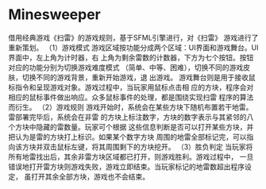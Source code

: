 # Minesweeper
  借用经典游戏《扫雷》的游戏规则，基于SFML引擎进行，对《扫雷》 游戏进行了重新策划。
（1）游戏模式
  游戏区域按功能分成两个区域：UI界面和游戏舞台。UI界面中，左上角为计时器，右
上角为剩余雷数的计数器，下方为七个按钮。按钮对应的功能分别为切换游戏难度模式
（简单、中等、困难），切换不同的游戏皮肤，切换不同的游戏背景，重新开始游戏，退
出游戏。
  游戏舞台则是用于接收鼠标指令和呈现游戏对象。游戏过程中，当玩家用鼠标点击相
应的方块，程序会对相应的鼠标事件做出响应。众多鼠标事件的处理，都是围绕实现扫雷
程序的算法而衍生。
（2）游戏规则
  游戏开始时，系统会在某些方块下随机布置若干地雷。雷部署完毕后，系统会在非雷
的方块上标注数字，方块的数字表示与其紧邻的八个方块中隐藏的雷数量。玩家可个根据
这些信息判断是否可以打开某些方块，并把认为是雷的方块打上标识。如果某个数字方块
周围的地雷全部标记完，可以指向该方块并双击鼠标左键，将其周围剩下的方块挖开。
（3）胜负判定
  当玩家将所有地雷找出后，其余非雷方块区域都已打开，则游戏胜利。游戏过程中，
一旦错误地打开雷方块则游戏失败，游戏立即结束。当玩家标记的地雷数超出程序设定，
虽打开其余全部方块，游戏也不会结束。
